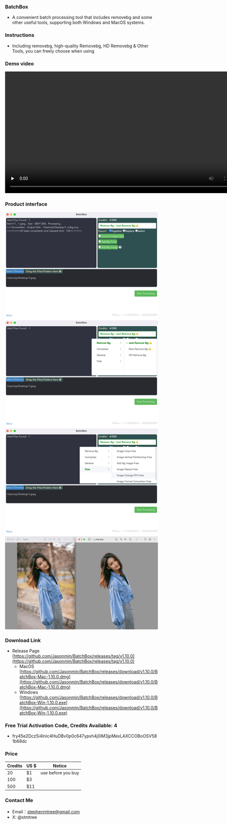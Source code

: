
### BatchBox
- A convenient batch processing tool that includes removebg and some other useful tools, supporting both Windows and MacOS systems.

### Instructions
- Including removebg, high-quality Removebg, HD Removebg & Other Tools, you can freely choose when using

### Demo video
<!-- mp4 -->
<video id="video" controls="" preload="none" poster="" width="800px">
      <source id="mp4" src="../../assets/play1080.mp4" type="video/mp4">
</video>

### Product interface

<center><img src="../../assets/img/1_tiny.png"></center>

<center><img src="../../assets/img/2_tiny.png"></center>

<center><img src="../../assets/img/4_tiny.png"></center>

<center><img src="../../assets/img/5_tiny.png"></center>

### Download Link
- Release Page
[https://github.com/Jasonmin/BatchBox/releases/tag/v1.10.0](https://github.com/Jasonmin/BatchBox/releases/tag/v1.10.0)
  - MacOS     
[https://github.com/Jasonmin/BatchBox/releases/download/v1.10.0/BatchBox-Mac-1.10.0.dmg](https://github.com/Jasonmin/BatchBox/releases/download/v1.10.0/BatchBox-Mac-1.10.0.dmg)
  - Windows   
[https://github.com/Jasonmin/BatchBox/releases/download/v1.10.0/BatchBox-Win-1.10.0.exe](https://github.com/Jasonmin/BatchBox/releases/download/v1.10.0/BatchBox-Win-1.10.0.exe)

### Free Trial Activation Code, Credits Available: 4
- fry45e2Dcz5i4Inic4HuDBv0p0c647ypxh4j0iM3jpMexLAXCCOBoOSV581b68dc

### Price
| Credits | US $ | Notice             |
| ------- | ---- | ------------------ |
| 20      | $1    | use before you buy |
| 100     | $3    |                    |
| 500     | $11   |                    |


### Contact Me
- Email：stephenmtree@gmail.com
- X: @stmtree
